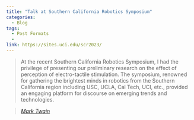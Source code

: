 ```yaml
---
title: "Talk at Southern California Robotics Symposium"
categories:
  - Blog
tags:
  - Post Formats
  - 
link: https://sites.uci.edu/scr2023/
---
```


> At the recent Southern California Robotics Symposium, I had the privilege of presenting our preliminary research on the effect of perception of electro-tactile stimulation. The symposium, renowned for gathering the brightest minds in robotics from the Southern California region including USC, UCLA, Cal Tech, UCI, etc., provided an engaging platform for discourse on emerging trends and technologies. 
  
> <cite><a href="http://www.brainyquote.com/quotes/quotes/m/marktwain163473.html">Mark Twain</a></cite>

